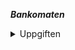 ***Bankomaten***

<details><summary>Uppgiften</summary> 
  
<details>
  <summary>🔒 Start av programmet och inloggning</summary>

  När programmet startar ska användaren välkomnas till banken.
  Användaren ska mata in sitt användarnummer/användarnamn (valfritt hur detta ser ut) och en pin-kod som ska avgöra vilken användare det är som vill använda bankomaten.
  Bankomaten ska ha 5 olika användare som ska kunna använda den. Det behöver inte gå att lägga till fler användare.
  Om användaren skriver in fel pinkod tre gånger ska det inte gå att försöka logga in igen utan att starta om programmet.
  
</details>

<details>
  <summary>🧭 Navigera som användare</summary>

  När användaren lyckats logga in ska bankomaten fråga vad användaren vill göra. Det ska finnas fyra val:

  1. Se dina konton och saldo
  2. Överföring mellan konton
  3. Ta ut pengar
  4. Logga ut
  
  Användaren ska kunna välja en av funktionerna ovan genom att skriva in en siffra.
  När en funktion har kört klart ska användaren få upp texten "Klicka enter för att komma till huvudmenyn". När användaren klickat enter kommer menyn upp igen.
  Om användaren väljer "Logga ut" ska programmet inte stängas av. Användaren ska komma tillbaka till inloggningen igen.
  Om användaren skriver ett nummer som inte finns i menyn, eller något annat än ett nummer, ska systemet meddela att det är ett "ogiltigt val".
  
</details>

<details>
  <summary>🔢 Se konton och saldo</summary>

  Denna funktion ska köras när användaren navigerat in till alternativet "Se dina konton och saldo".
  Användaren ska få en utskrift av de olika konton som användaren har och hur mycket pengar det finns på dessa.
  Konton ska kunna ha både kronor och ören.
  Alla användare ska ha olika antal konton och alla ska ha minst ett konto.
  Varje konto ska ha ett namn, ex. "lönekonto" eller "sparkonto".
  Saldon för alla konton sätts vid starten av programmet (du ställer in en summa som finns på varje konto i koden) så om programmet startas om återställs alla saldon.
  
</details>

<details>
  <summary>🔁 Överföring mellan konton</summary>

  Denna funktion ska köras när användaren navigerat in till alternativet "Överföring mellan konton".
  Användaren ska kunna välja ett konto att ta pengar från, ett konto att flytta pengarna till och sen en summa som ska flyttas mellan dessa.
  Denna summa ska sedan flyttas mellan dessa konton och efteråt ska användaren få se vilken summa som finns på de två konton som påverkades.
  
</details>

<details>
  <summary>⏏️ Ta ut pengar</summary>

  Denna funktion ska köras när användaren navigerat in till alternativet "Ta ut pengar".
  Användaren ska kunna välja ett av sina konton samt en summa att ta ut.
  Efter detta måste användaren skriva in sin pinkod för att bekräfta att de vill ta ut pengar.
  Lägg till ett felmeddelande om användaren försöker ta ut mer pengar än vad som finns på kontot.
  Pengarna ska sedan tas bort från det konto som valdes.
  Sist av allt ska systemet skriva ut det nya saldot på det kontot.
  </details>
</details>
